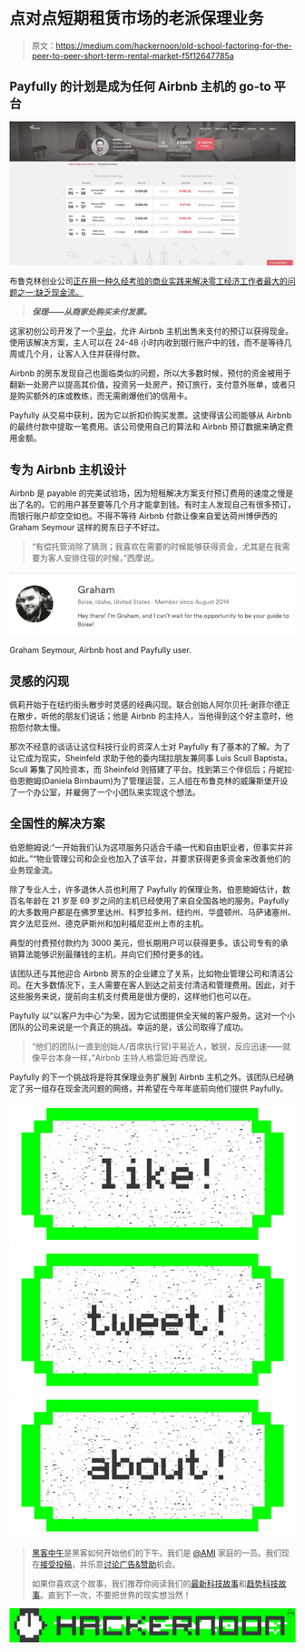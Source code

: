 # 点对点短期租赁市场的老派保理业务

> 原文：<https://medium.com/hackernoon/old-school-factoring-for-the-peer-to-peer-short-term-rental-market-f5f12647785a>

## Payfully 的计划是成为任何 Airbnb 主机的 go-to 平台

![](img/48d695eb28c97c4ac26e04470c18f990.png)

布鲁克林创业公司[正在用一种久经考验的商业实践来解决零工经济工作者最大的问题之一:缺乏现金流。](http://payfully.co/)

> ***保理——从商家处购买未付发票。***

这家初创公司开发了一个[平台](https://www.payfully.co/)，允许 Airbnb 主机出售未支付的预订以获得现金。使用该解决方案，主人可以在 24-48 小时内收到银行账户中的钱，而不是等待几周或几个月，让客人入住并获得付款。

Airbnb 的房东发现自己也面临类似的问题，所以大多数时候，预付的资金被用于翻新一处房产以提高其价值，投资另一处房产，预订旅行，支付意外账单，或者只是购买额外的床或教练，而无需刷爆他们的信用卡。

Payfully 从交易中获利，因为它以折扣价购买发票。这使得该公司能够从 Airbnb 的最终付款中提取一笔费用。该公司使用自己的算法和 Airbnb 预订数据来确定费用金额。

## 专为 Airbnb 主机设计

Airbnb 是 payable 的完美试验场，因为短租解决方案支付预订费用的速度之慢是出了名的。它的用户甚至要等几个月才能拿到钱。有时主人发现自己有很多预订，而银行账户却空空如也。不得不等待 Airbnb 付款让像来自爱达荷州博伊西的 Graham Seymour 这样的房东日子不好过。

> “有偿托管消除了猜测；我喜欢在需要的时候能够获得资金，尤其是在我需要为客人安排住宿的时候，”西摩说。

[![](img/1289623ac688e3190efc8ceb5c211baf.png)](https://www.airbnb.com/rooms/8717021/#host-profile)

Graham Seymour, Airbnb host and Payfully user.

## 灵感的闪现

佩莉开始于在纽约街头散步时灵感的经典闪现。联合创始人阿尔贝托·谢菲尔德正在散步，听他的朋友们说话；他是 Airbnb 的主持人，当他得到这个好主意时，他抱怨付款太慢。

那次不经意的谈话让这位科技行业的资深人士对 Payfully 有了基本的了解。为了让它成为现实，Sheinfeld 求助于他的委内瑞拉朋友兼同事 Luis Scull Baptista。Scull 筹集了风险资本，而 Sheinfeld 则搭建了平台。找到第三个伴侣后；丹妮拉·伯恩鲍姆(Daniela Birnbaum)为了管理运营，三人组在布鲁克林的威廉斯堡开设了一个办公室，并雇佣了一个小团队来实现这个想法。

## **全国性的解决方案**

伯恩鲍姆说:“一开始我们认为这项服务只适合千禧一代和自由职业者，但事实并非如此。”“物业管理公司和企业也加入了该平台，并要求获得更多资金来改善他们的业务现金流。

除了专业人士，许多退休人员也利用了 Payfully 的保理业务。伯恩鲍姆估计，数百名年龄在 21 岁至 69 岁之间的主机已经使用了来自全国各地的服务。Payfully 的大多数用户都是在佛罗里达州、科罗拉多州、纽约州、华盛顿州、马萨诸塞州、宾夕法尼亚州、德克萨斯州和加利福尼亚州上市的主机。

典型的付费预付款约为 3000 美元，但长期用户可以获得更多。该公司专有的承销算法能够识别最赚钱的主机，并向它们预付更多的钱。

该团队还与其他迎合 Airbnb 房东的企业建立了关系，比如物业管理公司和清洁公司。在大多数情况下，主人需要在客人到达之前支付清洁和管理费用。因此，对于这些服务来说，提前向主机支付费用是很方便的，这样他们也可以在。

Payfully 以“以客户为中心”为荣，因为它试图提供全天候的客户服务。这对一个小团队的公司来说是一个真正的挑战。幸运的是，该公司取得了成功。

> “他们的团队(一直到创始人/首席执行官)平易近人，敏锐，反应迅速——就像平台本身一样，”Airbnb 主持人格雷厄姆·西摩说。

Payfully 的下一个挑战将是将其保理业务扩展到 Airbnb 主机之外。该团队已经确定了另一组存在现金流问题的网络，并希望在今年年底前向他们提供 Payfully。

[![](img/50ef4044ecd4e250b5d50f368b775d38.png)](http://bit.ly/HackernoonFB)[![](img/979d9a46439d5aebbdcdca574e21dc81.png)](https://goo.gl/k7XYbx)[![](img/2930ba6bd2c12218fdbbf7e02c8746ff.png)](https://goo.gl/4ofytp)

> [黑客中午](http://bit.ly/Hackernoon)是黑客如何开始他们的下午。我们是 [@AMI](http://bit.ly/atAMIatAMI) 家庭的一员。我们现在[接受投稿](http://bit.ly/hackernoonsubmission)，并乐意[讨论广告&赞助](mailto:partners@amipublications.com)机会。
> 
> 如果你喜欢这个故事，我们推荐你阅读我们的[最新科技故事](http://bit.ly/hackernoonlatestt)和[趋势科技故事](https://hackernoon.com/trending)。直到下一次，不要把世界的现实想当然！

[![](img/be0ca55ba73a573dce11effb2ee80d56.png)](https://goo.gl/Ahtev1)